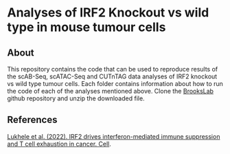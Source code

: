 # Analyses of IRF2 Knockout vs wild type in mouse tumour cells  


## About
This repository contains the code that can be used to reproduce results of the scAB-Seq, scATAC-Seq and CUTnTAG data analyses of IRF2 knockout vs wild type tumour cells.
Each folder contains information about how to run the code of each of the analyses mentioned above. Clone the [BrooksLab](https://github.com/diala-ar/BrooksLab) github repository and unzip the downloaded file.

## References
[Lukhele et al. (2022). IRF2 drives interferon-mediated immune suppression and T cell exhaustion in cancer. Cell]().

